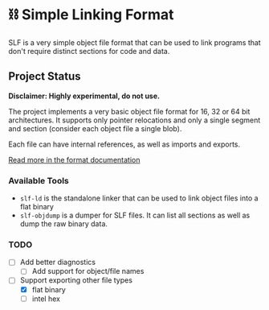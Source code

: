 # ⛓ Simple Linking Format

SLF is a very simple object file format that can be used to link programs that don't require distinct sections for code and data.

## Project Status

**Disclaimer: Highly experimental, do not use.**

The project implements a very basic object file format for 16, 32 or 64 bit architectures. It supports only pointer relocations and only a single segment and section (consider each object file a single blob).

Each file can have internal references, as well as imports and exports.

[Read more in the format documentation](docs/module-format.md)

### Available Tools

- `slf-ld` is the standalone linker that can be used to link object files into a flat binary
- `slf-objdump` is a dumper for SLF files. It can list all sections as well as dump the raw binary data.

### TODO

- [ ] Add better diagnostics
  - [ ] Add support for object/file names
- [ ] Support exporting other file types
  - [x] flat binary
  - [ ] intel hex
